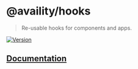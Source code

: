 # @availity/hooks

> Re-usable hooks for components and apps.

[![Version](https://img.shields.io/npm/v/@availity/hooks.svg?style=for-the-badge)](https://www.npmjs.com/package/@availity/hooks)

## [Documentation](https://availity.github.io/availity-react/components/hooks/index)
